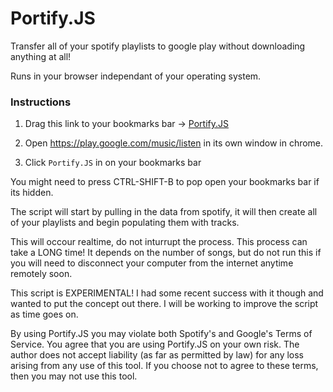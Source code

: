 # Portify.JS

Transfer all of your spotify playlists to google play without downloading anything at all!

Runs in your browser independant of your operating system.

### Instructions

1. Drag this link to your bookmarks bar -> <a class="bookmarklet" href="javascript:(function()%7Bfunction%20callback()%7B%7Dvar%20s%3Ddocument.createElement(%22script%22)%3Bs.src%3D%22https%3A%2F%2Frawgit.com%2Fjordam%2FPortify.JS%2Fmaster%2Fportify.js%22%3Bif(s.addEventListener)%7Bs.addEventListener(%22load%22%2Ccallback%2Cfalse)%7Delse%20if(s.readyState)%7Bs.onreadystatechange%3Dcallback%7Ddocument.body.appendChild(s)%3B%7D)()">Portify.JS</a>

2. Open https://play.google.com/music/listen in its own window in chrome.

3. Click <code>Portify.JS</code> in on your bookmarks bar

You might need to press CTRL-SHIFT-B to pop open your bookmarks bar if its hidden.

The script will start by pulling in the data from spotify, it will then create all of your playlists and begin populating them with tracks.

This will occour realtime, do not inturrupt the process. This process can take a LONG time! It depends on the number of songs, but do not run this if you will need to disconnect your computer from the internet anytime remotely soon.

This script is EXPERIMENTAL! I had some recent success with it though and wanted to put the concept out there. I will be working to improve the script as time goes on.

By using Portify.JS you may violate both Spotify's and Google's Terms of Service. You agree that you are using Portify.JS on your own risk. The author does not accept liability (as far as permitted by law) for any loss arising from any use of this tool. If you choose not to agree to these terms, then you may not use this tool.